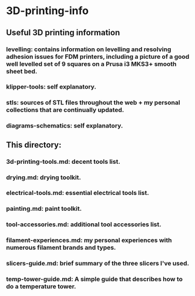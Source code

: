 # 3D-printing-info
## Useful 3D printing information

### levelling: contains information on levelling and resolving adhesion issues for FDM printers, including a picture of a good well levelled set of 9 squares on a Prusa i3 MKS3+ smooth sheet bed.

### klipper-tools: self explanatory.

### stls: sources of STL files throughout the web + my personal collections that are continually updated.

### diagrams-schematics: self explanatory.

## This directory:

### 3d-printing-tools.md: decent tools list.

### drying.md: drying toolkit.

### electrical-tools.md: essential electrical tools list.

### painting.md: paint toolkit.

### tool-accessories.md: additional tool accessories list.

### filament-experiences.md: my personal experiences with numerous filament brands and types.

### slicers-guide.md: brief summary of the three slicers I've used.

### temp-tower-guide.md: A simple guide that describes how to do a temperature tower.
